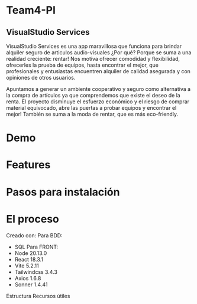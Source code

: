 # Team4-PI 
## VisualStudio Services

VisualStudio Services es una app maravillosa que funciona para brindar alquiler seguro de articulos audio-visuales  ¿Por qué? Porque se suma a una realidad creciente: rentar! Nos motiva ofrecer comodidad y flexibilidad, ofrecerles la prueba de equipos, hasta encontrar el mejor, que profesionales y entusiastas encuentren alquiler de calidad asegurada y con opiniones de otros usuarios. 

 
Apuntamos a generar un ambiente cooperativo y seguro como alternativa a la compra de artículos ya que comprendemos que existe el deseo de la renta.
El proyecto disminuye el esfuerzo económico y el riesgo de comprar material equivocado, abre las puertas a probar equipos y encontrar el mejor! También se suma a la moda de rentar, que es más eco-friendly. 

# Demo
# Features
# Pasos para instalación

# El proceso
Creado con:
Para BDD: 
* SQL
Para FRONT:
* Node 20.13.0
* React 18.3.1
* Vite 5.2.11
* Tailwindcss 3.4.3
* Axios 1.6.8
* Sonner 1.4.41
  
Estructura
Recursos útiles
